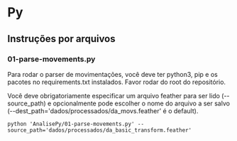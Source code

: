 # Py

## Instruções por arquivos

### 01-parse-movements.py
Para rodar o parser de movimentações, você deve ter python3, pip e os pacotes no requirements.txt instalados. Favor rodar do root do repositório.

Você deve obrigatoriamente especificar um arquivo feather para ser lido (--source_path) e opcionalmente pode escolher o nome do arquivo a ser salvo (--dest_path='dados/processados/da_movs.feather' é o default).

```shell
python 'AnalisePy/01-parse-movements.py' --source_path='dados/processados/da_basic_transform.feather'
```

